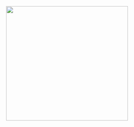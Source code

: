 <p align="center">
  <img src="https://i.pinimg.com/originals/a4/2f/89/a42f899fd2afbd78953ead96b0126df8.gif" width="320" height="300">
</p>

<!-- ![Arman's GitHub Stats](https://github-readme-stats.vercel.app/api?&username=seVenVo1d&hide_border=true&title_color=ffffff&text_color=d6d6d6&border_radius=8&show_icons=true&icon_color=FAC8C7&bg_color=0,c33764,1d2671&count_private=true&include_all_commits=true) -->
